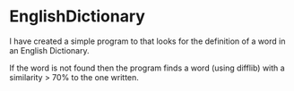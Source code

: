 # EnglishDictionary

I have created a simple program to that looks for the definition of a word in an English Dictionary. 

If the word is not found then the program finds a word (using difflib) with a similarity > 70% to the one written. 
